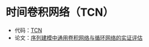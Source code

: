 # 时间卷积网络（TCN）
* 代码：[TCN](https://github.com/locuslab/TCN)
* 论文：[序列建模中通用卷积网络与循环网络的实证评估](https://arxiv.org/abs/1803.01271)


